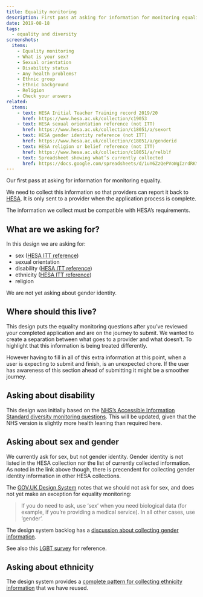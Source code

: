 ```yaml
---
title: Equality monitoring
description: First pass at asking for information for monitoring equality.
date: 2019-08-18
tags:
  - equality and diversity
screenshots:
  items:
    - Equality monitoring
    - What is your sex?
    - Sexual orientation
    - Disability status
    - Any health problems?
    - Ethnic group
    - Ethnic background
    - Religion
    - Check your answers
related:
  items:
    - text: HESA Initial Teacher Training record 2019/20
      href: https://www.hesa.ac.uk/collection/c19053
    - text: HESA sexual orientation reference (not ITT)
      href: https://www.hesa.ac.uk/collection/c18051/a/sexort
    - text: HESA gender identity reference (not ITT)
      href: https://www.hesa.ac.uk/collection/c18051/a/genderid
    - text: HESA religion or belief reference (not ITT)
      href: https://www.hesa.ac.uk/collection/c18051/a/relblf
    - text: Spreadsheet showing what’s currently collected
      href: https://docs.google.com/spreadsheets/d/1uY6ZzQePVoWgIzrdRKtuinj9NzQ5dgwaL6DMIYFUH_c
---
```


Our first pass at asking for information for monitoring equality.

We need to collect this information so that providers can report it back to [HESA](https://www.hesa.ac.uk/collection/c19053). It is only sent to a provider when the application process is complete.

The information we collect must be compatible with HESA’s requirements.

## What are we asking for?

In this design we are asking for:

* sex ([HESA ITT reference](https://www.hesa.ac.uk/collection/c19053/e/sexid))
* sexual orientation
* disability ([HESA ITT reference](https://www.hesa.ac.uk/collection/c19053/e/disable))
* ethnicity ([HESA ITT reference](https://www.hesa.ac.uk/collection/c19053/e/ethnic))
* religion

We are not yet asking about gender identity.

## Where should this live?

This design puts the equality monitoring questions after you’ve reviewed your completed application and are on the journey to submit. We wanted to create a separation between what goes to a provider and what doesn’t. To highlight that this information is being treated differently.

However having to fill in all of this extra information at this point, when a user is expecting to submit and finish, is an unexpected chore. If the user has awareness of this section ahead of submitting it might be a smoother journey.

## Asking about disability

This design was initially based on the [NHS’s Accessible Information Standard diversity monitoring questions](https://www.england.nhs.uk/wp-content/uploads/2017/01/ais-review-diversity-monitoring-questions.docx). This will be updated, given that the NHS version is slightly more health leaning than required here.

## Asking about sex and gender

We currently ask for sex, but not gender identity. Gender identity is not listed in the HESA collection nor the list of currently collected information. As noted in the link above though, there is precendent for collecting gender identity information in other HESA collections.

The [GOV.UK Design System](https://design-system.service.gov.uk/patterns/gender-or-sex/) notes that we should not ask for sex, and does not yet make an exception for equality monitoring:

> If you do need to ask, use ‘sex’ when you need biological data (for example, if you’re providing a medical service). In all other cases, use ‘gender’.

The design system backlog has a [discussion about collecting gender information](https://github.com/alphagov/govuk-design-system-backlog/issues/69).

See also this [LGBT survey](https://equalities.blog.gov.uk/2017/09/29/lgbtsurvey-asking-about-sexual-orientation-and-intersex/) for reference.

## Asking about ethnicity

The design system provides a [complete pattern for collecting ethnicity information](https://design-system.service.gov.uk/patterns/ethnic-group/) that we have reused.
